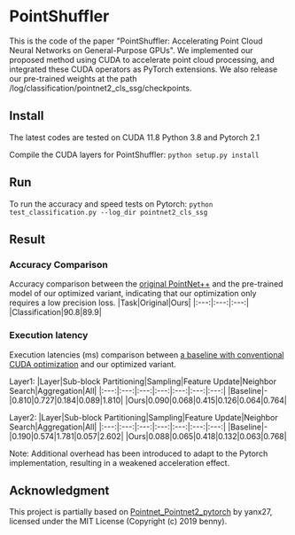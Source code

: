 # PointShuffler
This is the code of the paper "PointShuffler: Accelerating Point Cloud Neural Networks on General-Purpose GPUs". We implemented our proposed method using CUDA to accelerate point cloud processing, and integrated these CUDA operators as PyTorch extensions. We also release our pre-trained weights at the path /log/classification/pointnet2_cls_ssg/checkpoints.
 
## Install
The latest codes are tested on CUDA 11.8  Python 3.8 and Pytorch 2.1

Compile the CUDA layers for PointShuffler:
```python setup.py install```

## Run
To run the accuracy and speed tests on Pytorch:
```python test_classification.py --log_dir pointnet2_cls_ssg```

## Result
### Accuracy Comparison
Accuracy comparison between the [original PointNet++](https://github.com/horizon-research/efficient-deep-learning-for-point-clouds) and the pre-trained model of our optimized variant, indicating that our optimization only requires a low precision loss.
|Task|Original|Ours|
|:---:|:---:|:---:|
|Classification|90.8|89.9|

### Execution latency
Execution latencies (ms) comparison between [a baseline with conventional CUDA optimization](https://github.com/facebookresearch/votenet) and our optimized variant.

Layer1:
|Layer|Sub-block Partitioning|Sampling|Feature Update|Neighbor Search|Aggregation|All|
|:---:|:---:|:---:|:---:|:---:|:---:|:---:|
|Baseline|-|0.810|0.727|0.184|0.089|1.810|
|Ours|0.090|0.068|0.415|0.126|0.064|0.764|

Layer2:
|Layer|Sub-block Partitioning|Sampling|Feature Update|Neighbor Search|Aggregation|All|
|:---:|:---:|:---:|:---:|:---:|:---:|:---:|
|Baseline|-|0.190|0.574|1.781|0.057|2.602|
|Ours|0.088|0.065|0.418|0.132|0.063|0.768|

Note: Additional overhead has been introduced to adapt to the Pytorch implementation, resulting in a weakened acceleration effect.

## Acknowledgment
This project is partially based on [Pointnet_Pointnet2_pytorch](https://github.com/yanx27/Pointnet_Pointnet2_pytorch) by yanx27, licensed under the MIT License (Copyright (c) 2019 benny).




